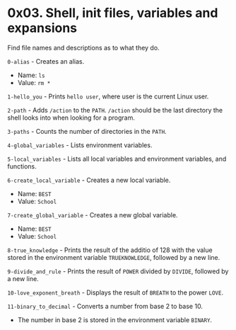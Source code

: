 # 0x03. Shell, init files, variables and expansions

Find file names and descriptions as to what they do.

`0-alias` - Creates an alias.
* Name: `ls`
* Value: `rm *`

`1-hello_you` - Prints `hello user`, where user is the current Linux user.

`2-path` - Adds `/action` to the `PATH`. `/action` should be the last directory the shell looks into when looking for a program.

`3-paths` - Counts the number of directories in the `PATH`.

`4-global_variables` - Lists environment variables.

`5-local_variables` - Lists all local variables and environment variables, and functions.

`6-create_local_variable` - Creates a new local variable.
* Name: `BEST`
* Value: `School`

`7-create_global_variable` - Creates a new global variable.
* Name: `BEST`
* Value: `School`

`8-true_knowledge` - Prints the result of the additio of 128 with the value stored in the environment variable `TRUEKNOWLEDGE`, followed by a new line.

`9-divide_and_rule` - Prints the result of `POWER` divided by `DIVIDE`, followed by a new line.

`10-love_exponent_breath` - Displays the result of `BREATH` to the power `LOVE`.

`11-binary_to_decimal` - Converts a number from base 2 to base 10.
* The number in base 2 is stored in the environment variable `BINARY`.

